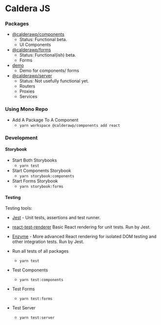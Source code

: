 # Caldera JS

### Packages
* [@calderawp/components](./packages/components/README.md)
    - Status: Functional beta.
    - UI Components
* [@calderawp/forms](./packages/forms/README.md)
    - Status: Functional(ish) beta.
    - Forms
* [demo](./packages/demo/README.md)
    - Demo for components/ forms
* [@calderawp/server](./server/README.md)
    - Status: Not usefully functional yet.
    - Routers
    - Proxies
    - Services

### Using Mono Repo

* Add A Package To A Component
    - `yarn workspace @calderawp/components add react`
    

### Development

#### Storybook
* Start Both Storybooks
    - `yarn test`
* Start Components Storybook
    - `yarn storybook:components`
* Start Forms Storybook
    - `yarn storybook:forms`

#### Testing
Testing tools:
* [Jest](https://jest.io) - Unit tests, assertions and test runner.
* [react-test-renderer](https://reactjs.org/docs/test-renderer.html) Basic React rendering for unit tests. Run by Jest.
* [Enzyme]() - More advanced React rendering for isolated DOM testing and other integration tests. Run by Jest.

* Run all tests of all packages
    - `yarn test`
* Test Components
    - `yarn test:components`
* Test Forms
    - `yarn test:forms`
* Test Server
    - `yarn test:server`
